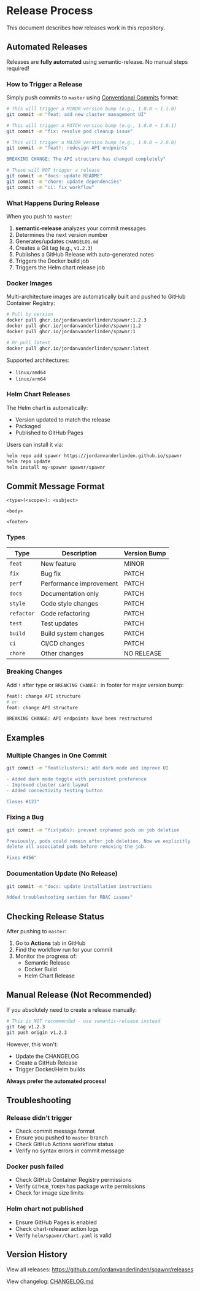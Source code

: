 # Release Process

This document describes how releases work in this repository.

## Automated Releases

Releases are **fully automated** using semantic-release. No manual steps required!

### How to Trigger a Release

Simply push commits to `master` using [Conventional Commits](https://www.conventionalcommits.org/) format:

```bash
# This will trigger a MINOR version bump (e.g., 1.0.0 → 1.1.0)
git commit -m "feat: add new cluster management UI"

# This will trigger a PATCH version bump (e.g., 1.0.0 → 1.0.1)
git commit -m "fix: resolve pod cleanup issue"

# This will trigger a MAJOR version bump (e.g., 1.0.0 → 2.0.0)
git commit -m "feat!: redesign API endpoints

BREAKING CHANGE: The API structure has changed completely"

# These will NOT trigger a release
git commit -m "docs: update README"
git commit -m "chore: update dependencies"
git commit -m "ci: fix workflow"
```

### What Happens During Release

When you push to `master`:

1. **semantic-release** analyzes your commit messages
2. Determines the next version number
3. Generates/updates `CHANGELOG.md`
4. Creates a Git tag (e.g., `v1.2.3`)
5. Publishes a GitHub Release with auto-generated notes
6. Triggers the Docker build job
7. Triggers the Helm chart release job

### Docker Images

Multi-architecture images are automatically built and pushed to GitHub Container Registry:

```bash
# Pull by version
docker pull ghcr.io/jordanvanderlinden/spawnr:1.2.3
docker pull ghcr.io/jordanvanderlinden/spawnr:1.2
docker pull ghcr.io/jordanvanderlinden/spawnr:1

# Or pull latest
docker pull ghcr.io/jordanvanderlinden/spawnr:latest
```

Supported architectures:
- `linux/amd64`
- `linux/arm64`

### Helm Chart Releases

The Helm chart is automatically:
- Version updated to match the release
- Packaged
- Published to GitHub Pages

Users can install it via:

```bash
helm repo add spawnr https://jordanvanderlinden.github.io/spawnr
helm repo update
helm install my-spawnr spawnr/spawnr
```

## Commit Message Format

```
<type>(<scope>): <subject>

<body>

<footer>
```

### Types

| Type | Description | Version Bump |
|------|-------------|--------------|
| `feat` | New feature | MINOR |
| `fix` | Bug fix | PATCH |
| `perf` | Performance improvement | PATCH |
| `docs` | Documentation only | PATCH |
| `style` | Code style changes | PATCH |
| `refactor` | Code refactoring | PATCH |
| `test` | Test updates | PATCH |
| `build` | Build system changes | PATCH |
| `ci` | CI/CD changes | PATCH |
| `chore` | Other changes | NO RELEASE |

### Breaking Changes

Add `!` after type or `BREAKING CHANGE:` in footer for major version bump:

```bash
feat!: change API structure
# or
feat: change API structure

BREAKING CHANGE: API endpoints have been restructured
```

## Examples

### Multiple Changes in One Commit

```bash
git commit -m "feat(clusters): add dark mode and improve UI

- Added dark mode toggle with persistent preference
- Improved cluster card layout
- Added connectivity testing button

Closes #123"
```

### Fixing a Bug

```bash
git commit -m "fix(jobs): prevent orphaned pods on job deletion

Previously, pods could remain after job deletion. Now we explicitly
delete all associated pods before removing the job.

Fixes #456"
```

### Documentation Update (No Release)

```bash
git commit -m "docs: update installation instructions

Added troubleshooting section for RBAC issues"
```

## Checking Release Status

After pushing to `master`:

1. Go to **Actions** tab in GitHub
2. Find the workflow run for your commit
3. Monitor the progress of:
   - Semantic Release
   - Docker Build
   - Helm Chart Release

## Manual Release (Not Recommended)

If you absolutely need to create a release manually:

```bash
# This is NOT recommended - use semantic-release instead
git tag v1.2.3
git push origin v1.2.3
```

However, this won't:
- Update the CHANGELOG
- Create a GitHub Release
- Trigger Docker/Helm builds

**Always prefer the automated process!**

## Troubleshooting

### Release didn't trigger

- Check commit message format
- Ensure you pushed to `master` branch
- Check GitHub Actions workflow status
- Verify no syntax errors in commit message

### Docker push failed

- Check GitHub Container Registry permissions
- Verify `GITHUB_TOKEN` has package write permissions
- Check for image size limits

### Helm chart not published

- Ensure GitHub Pages is enabled
- Check chart-releaser action logs
- Verify `helm/spawnr/Chart.yaml` is valid

## Version History

View all releases: https://github.com/jordanvanderlinden/spawnr/releases

View changelog: [CHANGELOG.md](../CHANGELOG.md)
